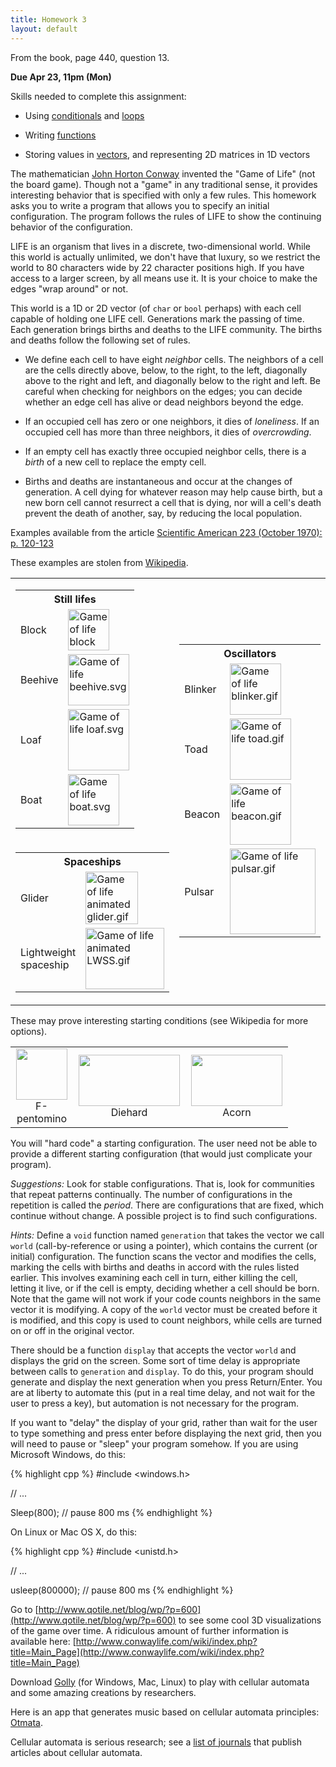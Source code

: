 ```yaml
---
title: Homework 3
layout: default
---
```


From the book, page 440, question 13.

**Due Apr 23, 11pm (Mon)**

Skills needed to complete this assignment:

  - Using [conditionals](/cse230/lecture/conditionals.html) and
    [loops](/cse230/lecture/loops.html)

  - Writing [functions](/cse230/lecture/functions.html)

  - Storing values in [vectors](/cse230/lecture/vectors.html), and
    representing 2D matrices in 1D vectors

The mathematician
[John Horton Conway](http://en.wikipedia.org/wiki/John_Horton_Conway)
invented the "Game of Life" (not the board game). Though not a "game"
in any traditional sense, it provides interesting behavior that is
specified with only a few rules. This homework asks you to write a
program that allows you to specify an initial configuration. The
program follows the rules of LIFE to show the continuing behavior of
the configuration.

LIFE is an organism that lives in a discrete, two-dimensional
world. While this world is actually unlimited, we don't have that
luxury, so we restrict the world to 80 characters wide by 22 character
positions high. If you have access to a larger screen, by all means
use it. It is your choice to make the edges "wrap around" or not.

This world is a 1D or 2D vector (of `char` or `bool` perhaps) with
each cell capable of holding one LIFE cell. Generations mark the
passing of time. Each generation brings births and deaths to the LIFE
community. The births and deaths follow the following set of rules.

  * We define each cell to have eight *neighbor* cells. The neighbors
    of a cell are the cells directly above, below, to the right, to
    the left, diagonally above to the right and left, and diagonally
    below to the right and left. Be careful when checking for
    neighbors on the edges; you can decide whether an edge cell has
    alive or dead neighbors beyond the edge.

  * If an occupied cell has zero or one neighbors, it dies of
    *loneliness*. If an occupied cell has more than three neighbors,
    it dies of *overcrowding*.

  * If an empty cell has exactly three occupied neighbor cells, there
    is a *birth* of a new cell to replace the empty cell.

  * Births and deaths are instantaneous and occur at the changes of
    generation. A cell dying for whatever reason may help cause birth,
    but a new born cell cannot resurrect a cell that is dying, nor
    will a cell's death prevent the death of another, say, by reducing
    the local population.

Examples available from the article <a
href="http://www.ibiblio.org/lifepatterns/october1970.html">Scientific
American 223 (October 1970): p. 120-123</a>

These examples are stolen from <a
href="http://en.wikipedia.org/wiki/Conway%27s_Game_of_Life">Wikipedia</a>.

<div style="font-size: 80%">
  <table border="0" cellpadding="6"
         style="margin-left:auto;margin-right:auto; border: 0;">
    <tr style="border-bottom: 0;">
      <td>
        <table class="wikitable">
          <tr>
            <th colspan="2">Still lifes</th>
          </tr>
          <tr>
            <td>Block</td>
            <td><a href="http://www.wikipedia.org/wiki/File:Game_of_life_block_with_border.svg" class="image"><img alt="Game of life block with border.svg" src="//upload.wikimedia.org/wikipedia/commons/thumb/9/96/Game_of_life_block_with_border.svg/66px-Game_of_life_block_with_border.svg.png" width="66" height="66" /></a></td>
          </tr>
          <tr>
            <td>Beehive</td>
            <td><a href="http://www.wikipedia.org/wiki/File:Game_of_life_beehive.svg" class="image"><img alt="Game of life beehive.svg" src="//upload.wikimedia.org/wikipedia/commons/thumb/6/67/Game_of_life_beehive.svg/98px-Game_of_life_beehive.svg.png" width="98" height="82" /></a></td>
          </tr>
          <tr>
            <td>Loaf</td>
            <td><a href="http://www.wikipedia.org/wiki/File:Game_of_life_loaf.svg" class="image"><img alt="Game of life loaf.svg" src="//upload.wikimedia.org/wikipedia/commons/thumb/f/f4/Game_of_life_loaf.svg/98px-Game_of_life_loaf.svg.png" width="98" height="98" /></a></td>
          </tr>
          <tr>
            <td>Boat</td>
            <td><a href="http://www.wikipedia.org/wiki/File:Game_of_life_boat.svg" class="image"><img alt="Game of life boat.svg" src="//upload.wikimedia.org/wikipedia/commons/thumb/7/7f/Game_of_life_boat.svg/82px-Game_of_life_boat.svg.png" width="82" height="82" /></a></td>
          </tr>
        </table>
      </td>
      <td rowspan="2">
        <table class="wikitable">
          <tr>
            <th colspan="2">Oscillators</th>
          </tr>
          <tr>
            <td>Blinker</td>
            <td><a href="http://www.wikipedia.org/wiki/File:Game_of_life_blinker.gif" class="image"><img alt="Game of life blinker.gif" src="//upload.wikimedia.org/wikipedia/commons/9/95/Game_of_life_blinker.gif" width="82" height="82" /></a></td>
          </tr>
          <tr>
            <td>Toad</td>
            <td><a href="http://www.wikipedia.org/wiki/File:Game_of_life_toad.gif" class="image"><img alt="Game of life toad.gif" src="//upload.wikimedia.org/wikipedia/commons/1/12/Game_of_life_toad.gif" width="98" height="98" /></a></td>
          </tr>
          <tr>
            <td>Beacon</td>
            <td><a href="http://www.wikipedia.org/wiki/File:Game_of_life_beacon.gif" class="image"><img alt="Game of life beacon.gif" src="//upload.wikimedia.org/wikipedia/commons/1/1c/Game_of_life_beacon.gif" width="98" height="98" /></a></td>
          </tr>
          <tr>
            <td>Pulsar</td>
            <td><a href="http://www.wikipedia.org/wiki/File:Game_of_life_pulsar.gif" class="image"><img alt="Game of life pulsar.gif" src="//upload.wikimedia.org/wikipedia/commons/0/07/Game_of_life_pulsar.gif" width="137" height="137" /></a></td>
          </tr>
        </table>
      </td>
    </tr>
    <tr style="border: 0px;"0>
      <td>
        <table class="wikitable">
          <tr>
            <th colspan="2">Spaceships</th>
          </tr>
          <tr>
            <td>Glider</td>
            <td><a href="http://www.wikipedia.org/wiki/File:Game_of_life_animated_glider.gif" class="image"><img alt="Game of life animated glider.gif" src="//upload.wikimedia.org/wikipedia/commons/f/f2/Game_of_life_animated_glider.gif" width="84" height="84" /></a></td>
          </tr>
          <tr>
            <td>Lightweight spaceship</td>
            <td><a href="http://www.wikipedia.org/wiki/File:Game_of_life_animated_LWSS.gif" class="image"><img alt="Game of life animated LWSS.gif" src="//upload.wikimedia.org/wikipedia/commons/3/37/Game_of_life_animated_LWSS.gif" width="126" height="98" /></a></td>
          </tr>
        </table>
      </td>
      <td></td>
    </tr>
  </table>
</div>

These may prove interesting starting conditions (see Wikipedia for
more options).

<table align="center" style="text-align: center; border: 0;">
  <tr style="border-bottom: 0;">
    <td>
      <div class="thumb tright">
        <div class="thumbinner" style="width:84px;"><a href="http://www.wikipedia.org/wiki/File:Game_of_life_fpento.svg" class="image"><img alt="" src="//upload.wikimedia.org/wikipedia/commons/thumb/1/1c/Game_of_life_fpento.svg/82px-Game_of_life_fpento.svg.png" width="82" height="82" class="thumbimage" /></a>
          <div class="thumbcaption">F-pentomino</div>
        </div>
      </div>
    </td>
    <td>
      <div class="thumb tright">
        <div class="thumbinner" style="width:164px;"><a href="http://www.wikipedia.org/wiki/File:Game_of_life_diehard.svg" class="image"><img alt="" src="//upload.wikimedia.org/wikipedia/commons/thumb/9/99/Game_of_life_diehard.svg/162px-Game_of_life_diehard.svg.png" width="162" height="82" class="thumbimage" /></a>
          <div class="thumbcaption">Diehard</div>
        </div>
      </div>
    </td>
    <td>
      <div class="thumb tright">
        <div class="thumbinner" style="width:148px;"><a href="http://www.wikipedia.org/wiki/File:Game_of_life_acorn.svg" class="image"><img alt="" src="//upload.wikimedia.org/wikipedia/commons/thumb/b/b9/Game_of_life_acorn.svg/146px-Game_of_life_acorn.svg.png" width="146" height="82" class="thumbimage" /></a>
          <div class="thumbcaption">Acorn</div>
        </div>
      </div>
    </td>
  </tr>
</table>

You will "hard code" a starting configuration. The user need not be
able to provide a different starting configuration (that would just
complicate your program).

*Suggestions:* Look for stable configurations. That is, look for
communities that repeat patterns continually. The number of
configurations in the repetition is called the *period*. There are
configurations that are fixed, which continue without change. A
possible project is to find such configurations.

*Hints:* Define a `void` function named `generation` that takes the
vector we call `world` (call-by-reference or using a pointer), which
contains the current (or initial) configuration. The function scans
the vector and modifies the cells, marking the cells with births and
deaths in accord with the rules listed earlier. This involves
examining each cell in turn, either killing the cell, letting it live,
or if the cell is empty, deciding whether a cell should be born. Note
that the game will not work if your code counts neighbors in the same
vector it is modifying. A copy of the `world` vector must be created
before it is modified, and this copy is used to count neighbors, while
cells are turned on or off in the original vector.

There should be a function `display` that accepts the vector `world`
and displays the grid on the screen. Some sort of time delay is
appropriate between calls to `generation` and `display`. To do this,
your program should generate and display the next generation when you
press Return/Enter. You are at liberty to automate this (put in a real
time delay, and not wait for the user to press a key), but automation
is not necessary for the program.

If you want to "delay" the display of your grid, rather than wait for
the user to type something and press enter before displaying the next
grid, then you will need to pause or "sleep" your program somehow. If
you are using Microsoft Windows, do this:

{% highlight cpp %}
#include <windows.h>

// ...

Sleep(800); // pause 800 ms
{% endhighlight %}

On Linux or Mac OS X, do this:

{% highlight cpp %}
#include <unistd.h>

// ...

usleep(800000); // pause 800 ms
{% endhighlight %}

Go to
[http://www.qotile.net/blog/wp/?p=600](http://www.qotile.net/blog/wp/?p=600)
to see some cool 3D visualizations of the game over time. A ridiculous
amount of further information is available here:
[http://www.conwaylife.com/wiki/index.php?title=Main_Page](http://www.conwaylife.com/wiki/index.php?title=Main_Page)

Download <a href="http://golly.sourceforge.net/">Golly</a> (for
Windows, Mac, Linux) to play with cellular automata and some amazing
creations by researchers.

Here is an app that generates music based on cellular automata
principles: [Otmata](http://www.earslap.com/projectslab/otomata).

Cellular automata is serious research; see a
[list of journals](http://uncomp.uwe.ac.uk/genaro/Cellular_Automata_Repository/Journals.html)
that publish articles about cellular automata.
